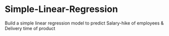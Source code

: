 # Simple-Linear-Regression
Build a simple linear regression model to predict Salary-hike of employees & Delivery time of product
